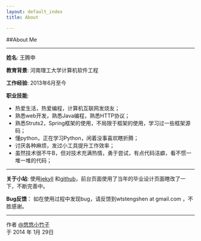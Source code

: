 ```yaml
---
layout: default_index
title: About

---
```

##About Me

-----

**姓名**: 王腾申

**教育背景**: 河南理工大学计算机软件工程

**工作经验**:  2013年6月至今

**职业技能**: 

- 热爱生活，热爱编程，计算机互联网发烧友；
- 熟悉web开发，熟悉Java编程，熟悉HTTP协议；
- 熟悉Struts2，Spring框架的使用，不局限于框架的使用，学习过一些框架源码；     
- 懂python，正在学习Python，闲着没事喜欢瞎折腾；
- 讨厌各种麻烦，发过小工具提升工作效率；      
- 虽然技术很不牛B，但对技术充满热情，勇于尝试，有点代码洁癖，看不惯一堆一堆的代码；

------

**关于小站**:  使用[jekyll][0] 和[github][1]，前台页面使用了当年的毕业设计页面瞎改了一下，不断完善中。

**Bug反馈**： 如在使用过程中发现bug，请反馈到wtstengshen at gmail.com ，不胜感谢。

------

作者 [@悠悠小竹子][2]     
于 2014 年 1月 29日    

[0]:http://www.jekyllrb.com
[1]:https://github.com/wtstengshen
[2]: http://weibo.com/wtstengshencom

